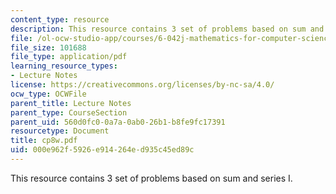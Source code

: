 ```yaml
---
content_type: resource
description: This resource contains 3 set of problems based on sum and series I.
file: /ol-ocw-studio-app/courses/6-042j-mathematics-for-computer-science-fall-2005/000e962f5926e914264ed935c45ed89c_cp8w.pdf
file_size: 101688
file_type: application/pdf
learning_resource_types:
- Lecture Notes
license: https://creativecommons.org/licenses/by-nc-sa/4.0/
ocw_type: OCWFile
parent_title: Lecture Notes
parent_type: CourseSection
parent_uid: 560d0fc0-0a7a-0ab0-26b1-b8fe9fc17391
resourcetype: Document
title: cp8w.pdf
uid: 000e962f-5926-e914-264e-d935c45ed89c
---
```

This resource contains 3 set of problems based on sum and series I.